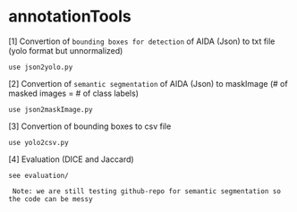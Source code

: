 # annotationTools


[1] Convertion of ``bounding boxes for detection`` of AIDA (Json) to txt file (yolo format but unnormalized)

    use json2yolo.py

[2] Convertion of ``semantic segmentation`` of AIDA (Json) to maskImage (# of masked images = # of class labels)

    use json2maskImage.py

[3] Convertion of bounding boxes to csv file

    use yolo2csv.py
    
[4] Evaluation (DICE and Jaccard)

    see evaluation/ 



  `` Note: we are still testing github-repo for semantic segmentation so the code can be messy``
